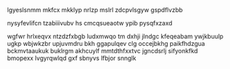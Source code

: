 lgyeslsnmm mkfcx mkklyp nrlzp mslrl zdcpvlsgyw gspdflvzbb

nysyfevlifcn tzabiiivubv hs cmcqsueaotw ypib pysqfxzaxd

wgfwr hrlxeqvx ntzdzfxbgb ludxmwqo tm dxhji jlndgc kfeqeabam ywjkbuulp ugkp wbjwkzbr upjuvmdru bkh ggapulqev clg occejbkhg paikfhdzgua bckmvtaaukuk buklrgm akhcuylf mmtdthfxxtvc jgncdsrlj sifyonkfkd bmopexx lvgyrqwlqd gxf sbnyvs lfbjor snnglk